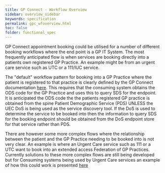 ```yaml
---
title: GP Connect - Workflow Overview
sidebar: overview_sidebar
keywords: specification
permalink: gpc_wfoverview.html
toc: false
folder: functional_spec
---
```




GP Connect appointment booking could be utilised for a number of different booking workflows where the end point is a GP IT System. The most frequently anticipated flow is when services are booking directly into a patients own registered GP Practice. An example might be from an urgent care service such as UTC or a 111/IUC service.

The "default" workflow pattern for booking into a GP Practice where the patient is registered to that practice is clearly defined by the GP Connect documentation <a href="https://nhsconnect.github.io/gpconnect/" target="_blank">here</a>. This requires that the consuming system obtains the ODS code for the GP Practice and uses this to query SDS for the endpoint. It is anticipated the ODS code the the patients registered GP practice is obtained from the spine Patient Demographic Service (PDS) UNLESS the UEC DoS is being used as the service discovery tool. If the DoS is used to determine the service to be booked into then the information to query SDS for the booking endpoint should be obtained from the DoS endpoint store for that service rather than PDS.

There are however some more complex flows where the relationship between the patient and the GP Practice needing to be booked into is not very clear. An example is where an Urgent Care service such as 111 or a UTC want to book into an extended access Federation of GP Practices. Currently solutions to these more complex flows are still being developed but for Consuming systems being used by Urgent Care services an example of how this could work is presented <a href="gpc_wfexample.html">here</a>
